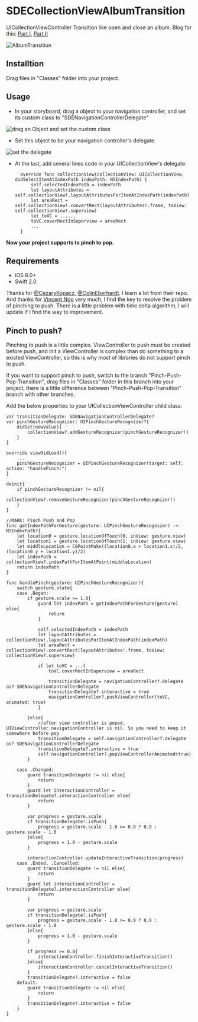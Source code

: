 # SDECollectionViewAlbumTransition
UICollectionViewController Transition like open and close an album. Blog for this: [Part I](http://www.jianshu.com/p/7a35ee30e90c), [Part II](http://www.jianshu.com/p/2cdf0729934f)

![AlbumTransition](https://raw.githubusercontent.com/seedante/SDECollectionViewAlbumTransition/PinchPopTransition/AlbumTransition.gif)


## Installtion

Drag files in "Classes" folder into your project.

## Usage

- In your storyboard, drag a object to your navigation controller, and set its custom class to "SDENavigationControllerDelegate"

![drag an Object and set the custom class](https://raw.githubusercontent.com/seedante/SDECollectionViewAlbumTransition/PinchPopTransition/Config1.png)

- Set this object to be your navigation controller's delegate.

![set the delegate](https://raw.githubusercontent.com/seedante/SDECollectionViewAlbumTransition/PinchPopTransition/Config2.png)


- At the last, add several lines code in your UICollectionView's delegate:

        override func collectionView(collectionView: UICollectionView, didSelectItemAtIndexPath indexPath: NSIndexPath) {
            self.selectedIndexPath = indexPath
            let layoutAttributes = self.collectionView!.layoutAttributesForItemAtIndexPath(indexPath)
            let areaRect = self.collectionView!.convertRect(layoutAttributes!.frame, toView: self.collectionView!.superview)
            let toVC = ......
            toVC.coverRectInSuperview = areaRect
            ...
        }
        
**Now your project supports to pinch to pop.**


## Requirements

- iOS 8.0+
- Swift 2.0

Thanks for [@CezaryKopacz](https://github.com/CezaryKopacz/CKWaveCollectionViewTransition), [@ColinEberhardt](https://github.com/ColinEberhardt/VCTransitionsLibrary). I learn a lot from their repo.
And thanks for [ Vincent Ngo](http://www.raywenderlich.com/94565/how-to-create-an-ios-book-open-animation-part-1) very much, I find the key to resolve the problem of pinching to push.
There is a little problem with time delta algorithm, I will update if I find the way to improvement. 

## Pinch to push?

Pinching to push is a little complex. ViewController to push must be created before push, and init a ViewController is complex than do something to a existed ViewController, so this is why most of libraries do not support pinch to push. 

If you want to support pinch to push, switch to the branch "Pinch-Push-Pop-Transition", drag files in "Classes" folder in this branch into your project, 
there is a little difference between "Pinch-Push-Pop-Transition" branch with other branches.

Add the below properties to your UICollectionViewController child class:

    var transitionDelegate: SDENavigationControllerDelegate?
    var pinchGestureRecognizer: UIPinchGestureRecognizer?{
        didSet(newValue){
            collectionView?.addGestureRecognizer(pinchGestureRecognizer!)
        }
    }

    override viewDidLoad(){
        ...
        pinchGestureRecognizer = UIPinchGestureRecognizer(target: self, action: "handlePinch:")
    }
    
    deinit{
        if pinchGestureRecognizer != nil{
            collectionView?.removeGestureRecognizer(pinchGestureRecognizer!)
        }
    }

    //MARK: Pinch Push and Pop
    func getIndexPathForGesture(gesture: UIPinchGestureRecognizer) -> NSIndexPath?{
        let location0 = gesture.locationOfTouch(0, inView: gesture.view)
        let location1 = gesture.locationOfTouch(1, inView: gesture.view)
        let middleLocation = CGPointMake((location0.x + location1.x)/2, (location0.y + location1.y)/2)
        let indexPath = collectionView?.indexPathForItemAtPoint(middleLocation)
        return indexPath
    }

    func handlePinch(gesture: UIPinchGestureRecognizer){
        switch gesture.state{
        case .Began:
            if gesture.scale >= 1.0{
                guard let indexPath = getIndexPathForGesture(gesture) else{
                    return
                }

                self.selectedIndexPath = indexPath
                let layoutAttributes = collectionView!.layoutAttributesForItemAtIndexPath(indexPath)
                let areaRect = collectionView!.convertRect(layoutAttributes!.frame, toView: collectionView?.superview)

                if let toVC = ...{
                    toVC.coverRectInSuperview = areaRect

                    transitionDelegate = navigationController?.delegate as? SDENavigationControllerDelegate
                    transitionDelegate?.interactive = true
                    navigationController?.pushViewController(toVC, animated: true)
                }

            }else{
                //after view controller is poped, UIViewController.navigationController is nil. So you need to keep it somewhere before pop
                transitionDelegate = self.navigationController?.delegate as? SDENavigationControllerDelegate
                transitionDelegate?.interactive = true
                self.navigationController?.popViewControllerAnimated(true)
            }

        case .Changed:
            guard transitionDelegate != nil else{
                return
            }
            guard let interactionController = transitionDelegate?.interactionController else{
                return
            }

            var progress = gesture.scale
            if transitionDelegate!.isPush{
                progress = gesture.scale - 1.0 >= 0.9 ? 0.9 : gesture.scale - 1.0
            }else{
                progress = 1.0 - gesture.scale
            }

            interactionController.updateInteractiveTransition(progress)
        case .Ended, .Cancelled:
            guard transitionDelegate != nil else{
                return
            }
            guard let interactionController = transitionDelegate?.interactionController else{
                return
            }

            var progress = gesture.scale
            if transitionDelegate!.isPush{
                progress = gesture.scale - 1.0 >= 0.9 ? 0.9 : gesture.scale - 1.0
            }else{
                progress = 1.0 - gesture.scale
            }

            if progress >= 0.4{
                interactionController.finishInteractiveTransition()
            }else{
                interactionController.cancelInteractiveTransition()
            }
            transitionDelegate?.interactive = false
        default:
            guard transitionDelegate != nil else{
                return
            }
            transitionDelegate?.interactive = false
        }
    }
